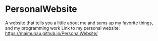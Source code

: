 # PersonalWebsite
A website that tells you a little about me and sums up my favorite things, and my programming work
Link to my personal website: https://maimunau.github.io/PersonalWebsite/ 
